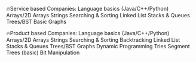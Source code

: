 🔥Service based Companies:
Language basics (Java/C++/Python)
Arrays/2D Arrays
Strings
Searching & Sorting
Linked List
Stacks & Queues
Trees/BST
Basic Graphs

🔥Product based Companies:
Language basics (Java/C++/Python)
Arrays/2D Arrays
Strings
Searching & Sorting
Backtracking
Linked List
Stacks & Queues
Trees/BST
Graphs
Dynamic Programming 
Tries
Segment Trees (basic)
Bit Manipulation
